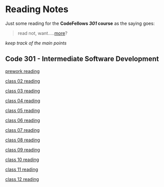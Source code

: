 # Reading Notes

Just some reading for the **CodeFellows _301_ course**
as the saying goes:
> read not, want.....[more](https://trunkofukuleles.github.io/)?

_keep track of the main points_
## Code 301 - Intermediate Software Development
[prework reading](https://trunkofukuleles.github.io/reading-notes/Class1prework)

[class 02 reading](https://trunkofukuleles.github.io/reading-notes/class2reading)

[class 03 reading](https://trunkOfUkuleles.github.io/reading-notes/class3reading)

[class 04 reading](https://trunkOfUkuleles.github.io/reading-notes/class4reading)

[class 05 reading](https://trunkOfUkuleles.github.io/reading-notes/class5reading)

[class 06 reading](https://trunkOfUkuleles.github.io/reading-notes/class6reading)

[class 07 reading](https://trunkOfUkuleles.github.io/reading-notes/class7reading)

[class 08 reading](https://trunkOfUkuleles.github.io/reading-notes/class8reading)

[class 09 reading](https://trunkOfUkuleles.github.io/reading-notes/class9reading)

[class 10 reading](https://trunkOfUkuleles.github.io/reading-notes/class10reading)

[class 11 reading](https://trunkOfUkuleles.github.io/reading-notes/class11reading)

[class 12 reading](https://trunkOfUkuleles.github.io/reading-notes/class12reading)
